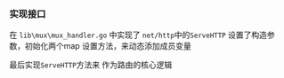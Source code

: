 ### 实现接口
在 `lib\mux\mux_handler.go` 中实现了 `net/http`中的`ServeHTTP`
设置了构造参数，初始化两个map
设置方法，来动态添加成员变量


最后实现`ServeHTTP`方法来 作为路由的核心逻辑

